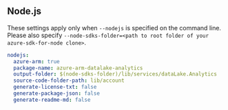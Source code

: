 ## Node.js

These settings apply only when `--nodejs` is specified on the command line.
Please also specify `--node-sdks-folder=<path to root folder of your azure-sdk-for-node clone>`.

``` yaml $(nodejs)
nodejs:
  azure-arm: true
  package-name: azure-arm-datalake-analytics
  output-folder: $(node-sdks-folder)/lib/services/dataLake.Analytics
  source-code-folder-path: lib/account
  generate-license-txt: false
  generate-package-json: false
  generate-readme-md: false
```
